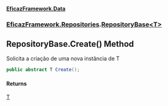 #### [EficazFramework.Data](EficazFrameworkData.md 'EficazFramework Data')
### [EficazFramework.Repositories](EficazFrameworkData.md#EficazFramework.Repositories 'EficazFramework.Repositories').[RepositoryBase&lt;T&gt;](EficazFramework.Repositories/RepositoryBase_T_.md 'EficazFramework.Repositories.RepositoryBase<T>')

## RepositoryBase<T>.Create() Method

Solicita a criação de uma nova instância de T

```csharp
public abstract T Create();
```

#### Returns
[T](EficazFramework.Repositories/RepositoryBase_T_.md#EficazFramework.Repositories.RepositoryBase_T_.T 'EficazFramework.Repositories.RepositoryBase<T>.T')